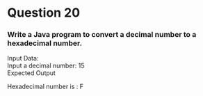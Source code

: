 # Question 20

### Write a Java program to convert a decimal number to a hexadecimal number.
Input Data:  
Input a decimal number: 15  
Expected Output  

Hexadecimal number is : F